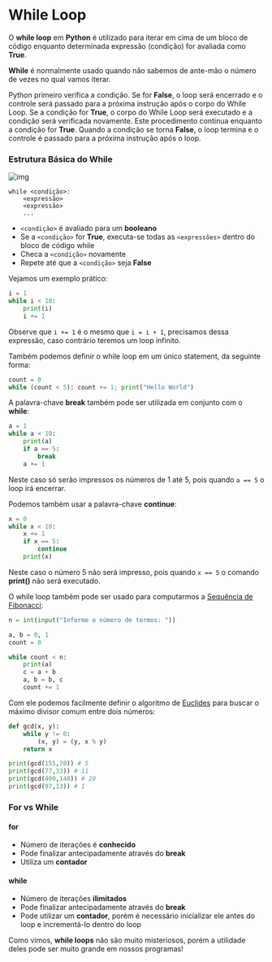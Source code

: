 # While Loop

O **while loop** em **Python** é utilizado para iterar em cima de um bloco de código enquanto determinada expressão (condição) for avaliada como **True**. 

**While** é normalmente usado quando não sabemos de ante-mão o número de vezes no qual vamos iterar.

Python primeiro verifica a condição. Se for **False**, o loop será encerrado e o controle será passado para a próxima instrução após o corpo do While Loop. Se a condição for **True**, o corpo do While Loop será executado e a condição será verificada novamente. Este procedimento continua enquanto a condição for **True**. Quando a condição se torna **False**, o loop termina e o controle é passado para a próxima instrução após o loop.

### Estrutura Básica do While

![img](https://raw.githubusercontent.com/the-akira/Python-Iluminado/master/Imagens/WhileLoop.png)

```
while <condição>:
    <expressão>
    <expressão>
    ...
```

- `<condição>` é avaliado para um **booleano**
- Se a `<condição>` for **True**, executa-se todas as `<expressões>` dentro do bloco de código while
- Checa a `<condição>` novamente
- Repete até que a `<condição>` seja **False**

Vejamos um exemplo prático:

```python
i = 1
while i < 10:
    print(i)
    i += 1
```

Observe que `i += 1` é o mesmo que `i = i + 1`, precisamos dessa expressão, caso contrário teremos um loop infinito.

Também podemos definir o while loop em um único statement, da seguinte forma:

```python
count = 0
while (count < 5): count += 1; print("Hello World")
```

A palavra-chave **break** também pode ser utilizada em conjunto com o **while**:

```python
a = 1
while a < 10:
    print(a)
    if a == 5:
        break
    a += 1
```

Neste caso só serão impressos os números de 1 até 5, pois quando `a == 5` o loop irá encerrar.

Podemos também usar a palavra-chave **continue**:

```python
x = 0
while x < 10:
    x += 1
    if x == 5:
        continue
    print(x)
```

Neste caso o número 5 não será impresso, pois quando `x == 5` o comando **print()** não será executado.

O while loop também pode ser usado para computarmos a [Sequência de Fibonacci](https://en.wikipedia.org/wiki/Fibonacci):

```python
n = int(input("Informe o número de termos: "))

a, b = 0, 1
count = 0

while count < n:
    print(a)
    c = a + b
    a, b = b, c
    count += 1
``` 

Com ele podemos facilmente definir o algoritmo de [Euclides](https://en.wikipedia.org/wiki/Euclid) para buscar o máximo divisor comum entre dois números:

```python
def gcd(x, y):
    while y != 0:
        (x, y) = (y, x % y)
    return x

print(gcd(155,70)) # 5
print(gcd(77,33)) # 11
print(gcd(400,140)) # 20
print(gcd(97,13)) # 1
```

### For vs While

#### for

- Número de iterações é **conhecido**
- Pode finalizar antecipadamente através do **break**
- Utiliza um **contador**

#### while

- Número de iterações **ilimitados**
- Pode finalizar antecipadamente através do **break**
- Pode utilizar um **contador**, porém é necessário inicializar ele antes do loop e incrementá-lo dentro do loop

Como vimos, **while loops** não são muito misteriosos, porém a utilidade deles pode ser muito grande em nossos programas!